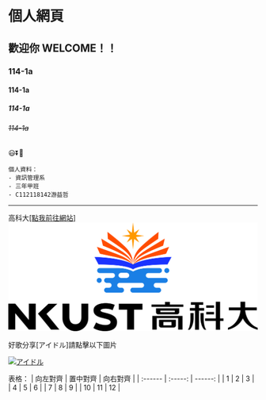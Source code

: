 # 個人網頁
## 歡迎你 WELCOME！！
### 114-1a
#### **114-1a**
##### *114-1a*
###### ~~114-1a~~
😃⏬🔽
```
個人資料：
- 資訊管理系
- 三年甲班
- C112118142游益哲
```
---

高科大[[點我前往網站]](http://www.nkust.edu.tw)
![NKUST](nkust.png "NKUST")

好歌分享[アイドル]請點擊以下圖片

[![アイドル](https://i.kfs.io/album/global/246098653,0v1/fit/500x500.jpg)](https://www.youtube.com/watch?v=dQw4w9WgXcQ&list=RDdQw4w9WgXcQ&start_radio=1&pp=ygULcmljayBhc3RsZXmgBwE%3D "アイドル")

表格：
| 向左對齊 | 置中對齊 | 向右對齊 |
| :------ | :-----: | ------: |
| 1 | 2 | 3 |
| 4 | 5 | 6 |
| 7 | 8 | 9 |
| 10 | 11 | 12 |
